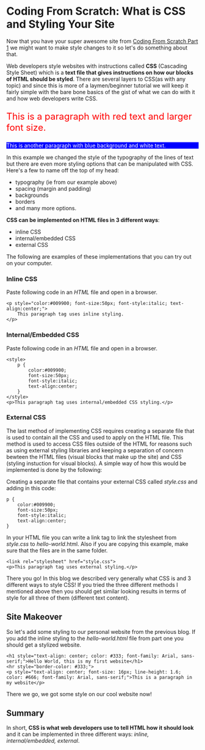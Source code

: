 # Coding From Scratch: What is CSS and Styling Your Site

Now that you have your super awesome site from [Coding From Scratch Part 1](https://harryliu.design/blogs/2024-03-26/coding/Coding_From_Scratch_Part_1:_What_is_HTML_and_Building_Your_First_Website) we might want to make style changes to it so let's do something about that.

Web developers style websites with instructions called **CSS** (Cascading Style Sheet) which is a **text file that gives instructions on how our blocks of HTML should be styled**. There are several layers to CSS(as with any topic) and since this is more of a laymen/beginner tutorial we will keep it fairly simple with the bare bone basics of the gist of what we can do with it and how web developers write CSS.

<p style="color: red; font-size: 24px;">This is a paragraph with red text and larger font size.</p>
<p style="background-color: blue; color: white;">This is another paragraph with blue background and white text.</p>

In this example we changed the style of the typography of the lines of text but there are even more styling options that can be manipulated with CSS. Here's a few to name off the top of my head:

- typography (ie from our example above)
- spacing (margin and padding)
- backgrounds
- borders
- and many more options.

**CSS can be implemented on HTML files in 3 different ways**:

- inline CSS
- internal/embedded CSS
- external CSS

The following are examples of these implementations that you can try out on your computer.

### Inline CSS

Paste following code in an _HTML_ file and open in a browser.

```
<p style="color:#009900; font-size:50px; font-style:italic; text-align:center;">
    This paragraph tag uses inline styling.
</p>
```

### Internal/Embedded CSS

Paste following code in an _HTML_ file and open in a browser.

```
<style>
    p {
        color:#009900;
        font-size:50px;
        font-style:italic;
        text-align:center;
    }
</style>
<p>This paragraph tag uses internal/embedded CSS styling.</p>
```

### External CSS

The last method of implementing CSS requires creating a separate file that is used to contain all the CSS and used to apply on the HTML file. This method is used to access CSS files outside of the HTML for reasons such as using external styling libraries and keeping a separation of concern bewteen the HTML files (visual blocks that make up the site) and CSS (styling instuction for visual blocks). A simple way of how this would be implemented is done by the following:

Creating a separate file that contains your external CSS called _style.css_ and adding in this code:

```
p {
    color:#009900;
    font-size:50px;
    font-style:italic;
    text-align:center;
}
```

In your HTML file you can write a link tag to link the stylesheet from _style.css_ to _hello-world_.html. Also if you are copying this example, make sure that the files are in the same folder.

```
<link rel="stylesheet" href="style.css">
<p>This paragraph tag uses external styling.</p>
```

There you go! In this blog we described very generally what CSS is and 3 different ways to style CSS! If you tried the three different methods I mentioned above then you should get similar looking results in terms of style for all three of them (different text content).

## Site Makeover

So let's add some styling to our personal website from the previous blog. If you add the inline styling to the _hello-world.html_ file from part one you should get a stylized website.

```
<h1 style="text-align: center; color: #333; font-family: Arial, sans-serif;">Hello World, this is my first website</h1>
<hr style="border-color: #333;">
<p style="text-align: center; font-size: 16px; line-height: 1.6; color: #666; font-family: Arial, sans-serif;">This is a paragraph in my website</p>
```

There we go, we got some style on our cool website now!

## Summary

In short, **CSS is what web developers use to tell HTML how it should look** and it can be implemented in three different ways: _inline, internal/embedded, external_.
